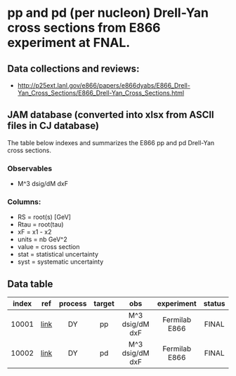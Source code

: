 # pp and pd (per nucleon) Drell-Yan cross sections from E866 experiment at FNAL.

## Data collections and reviews:
* http://p25ext.lanl.gov/e866/papers/e866dyabs/E866_Drell-Yan_Cross_Sections/E866_Drell-Yan_Cross_Sections.html

## JAM database (converted into xlsx from ASCII files in CJ database)

The table below indexes and summarizes the E866 pp and pd Drell-Yan cross sections.

### Observables

* M^3 dsig/dM dxF

### Columns:

- RS    = root(s) [GeV]
- Rtau  = root(tau)
- xF    = x1 - x2
- units = nb GeV^2 
- value = cross section
- stat  = statistical uncertainty
- syst  = systematic uncertainty

## Data table

| index | ref              | process | target | obs             | experiment    | status |
| :--:  | :--:             | :--:    | :--:   | :--:            | :--:          | :--:   |
| 10001 | [link][ref10001] | DY      | pp     | M^3 dsig/dM dxF | Fermilab E866 | FINAL  |
| 10002 | [link][ref10001] | DY      | pd     | M^3 dsig/dM dxF | Fermilab E866 | FINAL  |

[ref10001]: https://inspirehep.net/record/554316
[ref10001]: https://inspirehep.net/record/554316
